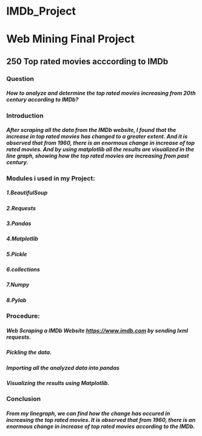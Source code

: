
# IMDb_Project
# Web Mining Final Project
## 250 Top rated movies acccording to IMDb
### Question 
##### How to analyze and determine the top rated movies increasing from 20th century according to IMDb?
### Introduction
##### After scraping all the data from the IMDb website, I found that the increase in top rated movies has changed to a greater extent. And it is observed that from 1960, there is an enormous change in increase of top rated movies. And by using matplotlib all the results are visualized in the line graph, showing how the top rated movies are increasing from past century.
### Modules i used in my Project:
##### 1.BeautifulSoup
##### 2.Requests
##### 3.Pandas
##### 4.Matplotlib
##### 5.Pickle
##### 6.collections
##### 7.Numpy
##### 8.Pylab
### Procedure:
##### Web Scraping a IMDb Website https://www.imdb.com by sending lxml requests.
##### Pickling the data.
##### Importing all the analyzed data into pandas
##### Visualizing the results using Matplotlib.
### Conclusion
##### From my linegraph, we can find how the change has occured in increasing the top rated movies. It is observed that from 1960, there is an enormous change in increase of top rated movies according to the IMDb.
